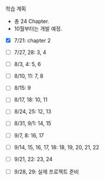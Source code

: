 학습 계획
- 총 24 Chapter.
- 10월부터는 개발 예정.

- [x] 7/21: chapter 2

- [ ] 7/27, 28: 3, 4

- [ ] 8/3, 4: 5, 6

- [ ] 8/10, 11: 7, 8

- [ ] 8/15: 9

- [ ] 8/17, 18: 10, 11

- [ ] 8/24, 25: 12, 13

- [ ] 8/31, 9/1: 14, 15

- [ ] 9/7, 8: 16, 17

- [ ] 9/14, 15, 16, 17, 18: 18, 19, 20, 21, 22

- [ ] 9/21, 22: 23, 24

- [ ] 9/28, 29: 실제 프로젝트 준비
